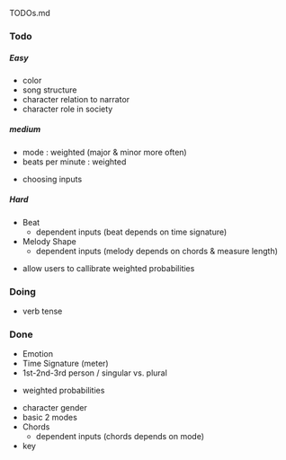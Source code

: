 TODOs.md

### Todo
##### Easy
* color
* song structure
* character relation to narrator
* character role in society

##### medium
* mode : weighted (major & minor more often)
* beats per minute : weighted
- choosing inputs

##### Hard
* Beat
  - dependent inputs (beat depends on time signature)
* Melody Shape
  - dependent inputs (melody depends on chords & measure length)
- allow users to callibrate weighted probabilities

### Doing
* verb tense

### Done
* Emotion
* Time Signature (meter)
* 1st-2nd-3rd person / singular vs. plural
- weighted probabilities
* character gender
* basic 2 modes
* Chords
  - dependent inputs (chords depends on mode)
* key
